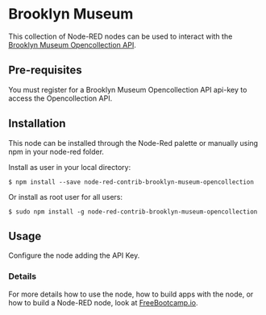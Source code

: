 # Brooklyn Museum

This collection of Node-RED nodes can be used to interact with the [Brooklyn Museum Opencollection API](https://www.brooklynmuseum.org/opencollection/api).

## Pre-requisites

You must register for a Brooklyn Museum Opencollection API api-key to access the Opencollection API. 

## Installation
This node can be installed through the Node-Red palette or manually using npm in your node-red folder.

Install as user in your local directory:
```
$ npm install --save node-red-contrib-brooklyn-museum-opencollection
```

Or install as root user for all users:
```
$ sudo npm install -g node-red-contrib-brooklyn-museum-opencollection
```

## Usage
Configure the node adding the API Key.

### Details
For more details how to use the node, how to build apps with the node, or how to build a Node-RED node, look at [FreeBootcamp.io](http://freebootcamp.io).